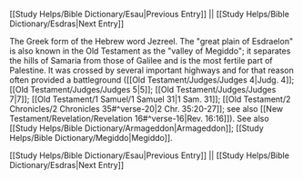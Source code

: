 [[Study Helps/Bible Dictionary/Esau|Previous Entry]]  ||  [[Study Helps/Bible Dictionary/Esdras|Next Entry]]

 The Greek form of the Hebrew word Jezreel. The "great plain of Esdraelon" is also known in the Old Testament as the "valley of Megiddo"; it separates the hills of Samaria from those of Galilee and is the most fertile part of Palestine. It was crossed by several important highways and for that reason often provided a battleground ([[Old Testament/Judges/Judges 4|Judg. 4]]; [[Old Testament/Judges/Judges 5|5]]; [[Old Testament/Judges/Judges 7|7]]; [[Old Testament/1 Samuel/1 Samuel 31|1 Sam. 31]]; [[Old Testament/2 Chronicles/2 Chronicles 35#^verse-20|2 Chr. 35:20-27]]; see also [[New Testament/Revelation/Revelation 16#^verse-16|Rev. 16:16]]). See also [[Study Helps/Bible Dictionary/Armageddon|Armageddon]]; [[Study Helps/Bible Dictionary/Megiddo|Megiddo]].

[[Study Helps/Bible Dictionary/Esau|Previous Entry]]  ||  [[Study Helps/Bible Dictionary/Esdras|Next Entry]]